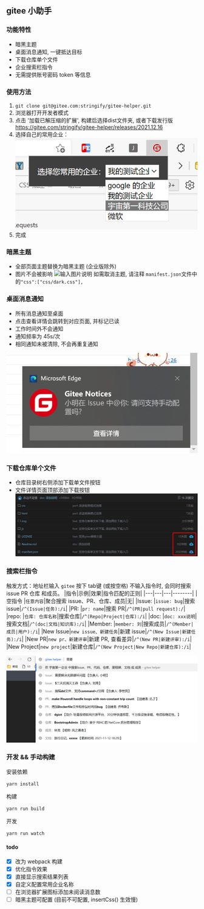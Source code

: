 ## gitee 小助手

### 功能特性
- 暗黑主题
- 桌面消息通知, 一键抵达目标
- 下载仓库单个文件
- 企业搜索栏指令
- 无需提供账号密码 token 等信息
### 使用方法
1. `git clone git@gitee.com:stringify/gitee-helper.git`
2. 浏览器打开开发者模式
3. 点击 '加载已解压缩的扩展', 构建后选择dist文件夹, 或者下载发行版
https://gitee.com/stringify/gitee-helper/releases/2021.12.16
4. 选择自己的常用企业：
 ![输入图片说明](example-img/select-enterprises.png)
5. 完成
### 暗黑主题
  - 全部页面主题替换为暗黑主题 (企业版除外)
  - 图片不会被影响
  ![输入图片说明](example-img/VMZD~U\)6LNFXJ1GN%5D47VF4E.jpg)
  如需取消主题, 请注释 `manifest.json`文件中的`"css":["css/dark.css"], `
### 桌面消息通知
 - 所有消息通知至桌面
 - 点击查看详情会跳转到对应页面, 并标记已读
 - 工作时间外不会通知
 - 通知频率为 45s/次
 - 相同通知未被清除, 不会再重复通知

![输入图片说明](example-img/image.png)
### 下载仓库单个文件
- 仓库目录树右侧添加下载单文件按钮
- 文件详情页面顶部添加下载按钮
![输入图片说明](example-img/example-downlaod.png)


### 搜索栏指令
 触发方式：地址栏输入 `gitee` 按下 tab键 (或按空格)
不输入指令时, 会同时搜索 issue PR 仓库 和成员。
|指令|示例|效果|指令匹配的正则|
|---|---|---|--------|
|空指令 |`任意内容`|聚合搜索 issue、PR、仓库、成员|无|
|Issue: |`issue: bug`|搜索 issue|`/^(Issue|任务):/i`|
|PR: |`pr: name`|搜索 PR|`/^(PR|pull request):/`|
|repo: |`仓库: 仓库名称`|搜索仓库|`/^(Repo|Project|仓库):/i`|
|doc: |`doc: xxx说明`|搜索文档|`/^(doc|文档|知识库):/i`|
|Member: |`member: 刘`|搜索成员|`/^(Member|成员|用户):/i`|
|New Issue|`new issue、新建任务`|新建 issue|`/^(New Issue|新建任务):/i`|
|New PR|`new pr、新建评审`|新建 PR, 查看差异|`/^(New PR|新建评审):/i`|
|New Project|`new project`|新建仓库|`/^(New Project|New Repo|新建仓库):/i`|


![搜索效果](example-img/search-example.png)

### 开发 && 手动构建

安装依赖
```bash
yarn install
```
构建
```bash
yarn run build
```
开发
```bash
yarn run watch
```
#### todo
 - [x] 改为 webpack 构建
 - [x] 优化指令效果
 - [x] 直接显示搜索结果列表
 - [x] 自定义配置常用企业名称
 - [ ] 在浏览器扩展图标添加未阅读消息数
 - [ ] 暗黑主题可配置 (目前不可配置, insertCss() 生效慢)